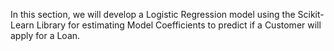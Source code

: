In this section, we will develop a Logistic Regression model using the Scikit-Learn Library for estimating Model Coefficients to predict if a Customer will apply for a Loan.
